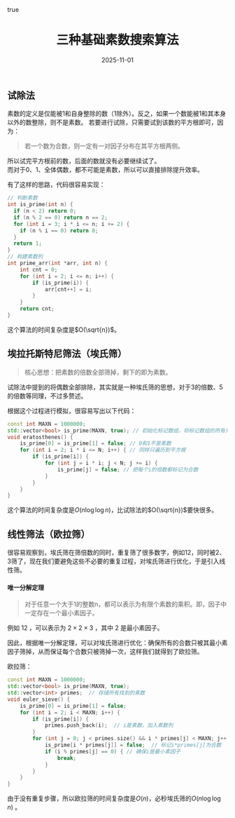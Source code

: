 ﻿---
title: "三种基础素数搜索算法"
date: 2025-11-01
timezone: UTC+8
tags: ["算法","筛法","线性筛","埃拉托斯特尼筛","素数","数论"]
categories: ["算法原理"]
draft: false
math: true
---

## 试除法

素数的定义是仅能被1和自身整除的数（1除外）。反之，如果一个数能被1和其本身以外的数整除，则不是素数。
若要进行试除，只需要试到该数的平方根即可，因为：

>若一个数为合数，则一定有一对因子分布在其平方根两侧。

所以试完平方根前的数，后面的数就没有必要继续试了。  
而对于0、1、全体偶数，都不可能是素数，所以可以直接排除提升效率。

有了这样的思路，代码很容易实现：

```c++
// 判断素数
int is_prime(int n) {
  if (n < 2) return 0;
  if (n % 2 == 0) return n == 2;
  for (int i = 3; i * i <= n; i += 2) {
    if (n % i == 0) return 0;
  }
  return 1;
}
// 构建素数列
int prime_arr(int *arr, int n) {
    int cnt = 0;
    for (int i = 2; i <= n; i++) {
        if (is_prime(i)) {
            arr[cnt++] = i;
        }
    }
    return cnt;
}
```

这个算法的时间复杂度是$O(\sqrt{n})$。

## 埃拉托斯特尼筛法（埃氏筛）

>核心思想：把素数的倍数全部筛掉，剩下的即为素数。

试除法中提到的将偶数全部排除，其实就是一种埃氏筛的思想，对于3的倍数、5的倍数等同理，不过多赘述。

根据这个过程进行模拟，很容易写出以下代码：

```c++
const int MAXN = 1000000;
std::vector<bool> is_prime(MAXN, true); // 初始化标记数组，将标记数组的所有元素标记为true，即暂时默认所有数都是素数
void eratosthenes() {
    is_prime[0] = is_prime[1] = false; // 0和1不是素数
    for (int i = 2; i * i <= N; i++) { // 同样只遍历到平方根
        if (is_prime[i]) {
            for (int j = i * i; j < N; j += i) {
                is_prime[j] = false; // 把每个i的倍数都标记为合数
            }
        }
    }
}
```

这个算法的时间复杂度是$O(n\log\log n)$，比试除法的$O(\sqrt{n})$要快很多。

## 线性筛法（欧拉筛）

很容易观察到，埃氏筛在筛倍数的同时，重复筛了很多数字，例如12，同时被2、3筛了，现在我们要避免这些不必要的重复过程，对埃氏筛进行优化，于是引入线性筛。

#### 唯一分解定理

>对于任意一个大于1的整数n，都可以表示为有限个素数的乘积。即，因子中一定存在一个最小素因子。

例如 $12$ ，可以表示为 $2\times 2\times 3$ ，其中 $2$ 是最小素因子。

因此，根据唯一分解定理，可以对埃氏筛进行优化：确保所有的合数只被其最小素因子筛掉，从而保证每个合数只被筛掉一次，这样我们就得到了欧拉筛。

欧拉筛：

```c++
const int MAXN = 1000000;
std::vector<bool> is_prime(MAXN, true);
std::vector<int> primes;  // 存储所有找到的素数
void euler_sieve() {
    is_prime[0] = is_prime[1] = false;
    for (int i = 2; i < MAXN; i++) {
        if (is_prime[i]) {
            primes.push_back(i);  // i是素数，加入素数列
        }
        for (int j = 0; j < primes.size() && i * primes[j] < MAXN; j++) {
            is_prime[i * primes[j]] = false;  // 标记i*primes[j]为合数
            if (i % primes[j] == 0) { // 确保i是最小素因子
                break;
            }
        }
    }
}
```
由于没有重复步骤，所以欧拉筛的时间复杂度是$O(n)$，必秒埃氏筛的$O(n\log\log n)$ 。